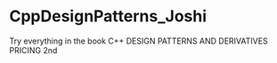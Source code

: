 # CppDesignPatterns_Joshi
Try everything in the book C++ DESIGN PATTERNS AND DERIVATIVES PRICING 2nd
